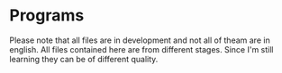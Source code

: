 # Programs
Please note that all files are in development and not all of theam are in english.
All files contained here are from different stages. Since I'm still learning they can be of different quality.
